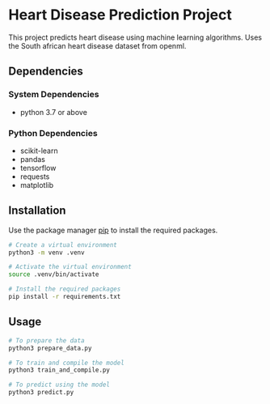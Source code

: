 # Heart Disease Prediction Project
This project predicts heart disease using machine learning algorithms.
Uses the South african heart disease dataset from openml.

## Dependencies

### System Dependencies
- python 3.7 or above

### Python Dependencies
- scikit-learn
- pandas
- tensorflow
- requests
- matplotlib

## Installation
Use the package manager [pip](https://pip.pypa.io/en/stable/) to install the required packages.

```bash
# Create a virtual environment
python3 -m venv .venv

# Activate the virtual environment
source .venv/bin/activate

# Install the required packages
pip install -r requirements.txt
```

## Usage
```python
# To prepare the data
python3 prepare_data.py

# To train and compile the model
python3 train_and_compile.py

# To predict using the model
python3 predict.py
```
